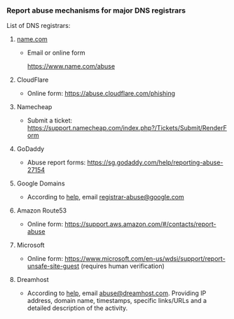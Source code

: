 ### Report abuse mechanisms for major DNS registrars

List of DNS registrars:

1. [name.com](http://name.com)

   - Email or online form 

     https://www.name.com/abuse

2. CloudFlare

   - Online form: https://abuse.cloudflare.com/phishing

3. Namecheap

   - Submit a ticket: https://support.namecheap.com/index.php?/Tickets/Submit/RenderForm

4. GoDaddy

   - Abuse report forms: https://sg.godaddy.com/help/reporting-abuse-27154

5. Google Domains

   - According to [help](https://support.google.com/domains/answer/10093434), email [registrar-abuse@google.com](mailto:registrar-abuse@google.com)

6. Amazon Route53

   - Online form: https://support.aws.amazon.com/#/contacts/report-abuse

7. Microsoft
   - Online form: https://www.microsoft.com/en-us/wdsi/support/report-unsafe-site-guest (requires human verification)
8. Dreamhost
   - According to [help](https://www.dreamhost.com/legal/abuse/), email abuse@dreamhost.com. Providing IP address, domain name, timestamps, specific links/URLs and a detailed description of the activity.
